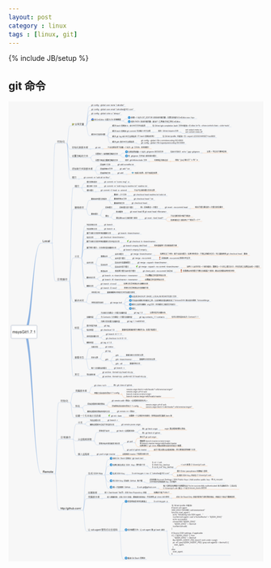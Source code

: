 ```yaml
---
layout: post
category : linux
tags : [linux, git]
---
```

{% include JB/setup %}

## git 命令

![xxx](/public/img/git-api.png)
